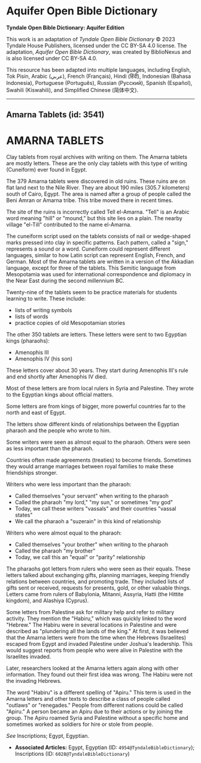 # Aquifer Open Bible Dictionary

**Tyndale Open Bible Dictionary: Aquifer Edition**

This work is an adaptation of *Tyndale Open Bible Dictionary* © 2023 Tyndale House Publishers, licensed under the CC BY\-SA 4\.0 license. The adaptation, *Aquifer Open Bible Dictionary*, was created by BiblioNexus and is also licensed under CC BY\-SA 4\.0\.

This resource has been adapted into multiple languages, including English, Tok Pisin, Arabic (عربي), French (Français), Hindi (हिंदी), Indonesian (Bahasa Indonesia), Portuguese (Português), Russian (Русский), Spanish (Español), Swahili (Kiswahili), and Simplified Chinese (简体中文).



--------------------------------

## Amarna Tablets (id: 3541)

AMARNA TABLETS
==============

Clay tablets from royal archives with writing on them. The Amarna tablets are mostly letters. These are the only clay tablets with this type of writing (Cuneiform) ever found in Egypt. 

The 379 Amarna tablets were discovered in old ruins. These ruins are on flat land next to the Nile River. They are about 190 miles (305\.7 kilometers) south of Cairo, Egypt. The area is named after a group of people called the Beni Amran or Amarna tribe. This tribe moved there in recent times.

The site of the ruins is incorrectly called Tell el\-Amarna. "Tell" is an Arabic word meaning "hill" or "mound," but this site lies on a plain. The nearby village "el\-Till" contributed to the name el\-Amarna.

The cuneiform script used on the tablets consists of nail or wedge\-shaped marks pressed into clay in specific patterns. Each pattern, called a "sign," represents a sound or a word. Cuneiform could represent different languages, similar to how Latin script can represent English, French, and German. Most of the Amarna tablets are written in a version of the Akkadian language, except for three of the tablets. This Semitic language from Mesopotamia was used for international correspondence and diplomacy in the Near East during the second millennium BC.

Twenty\-nine of the tablets seem to be practice materials for students learning to write. These include:

* lists of writing symbols
* lists of words
* practice copies of old Mesopotamian stories

The other 350 tablets are letters. These letters were sent to two Egyptian kings (pharaohs):

* Amenophis III
* Amenophis IV (his son)

These letters cover about 30 years. They start during Amenophis III's rule and end shortly after Amenophis IV died.

Most of these letters are from local rulers in Syria and Palestine. They wrote to the Egyptian kings about official matters.

Some letters are from kings of bigger, more powerful countries far to the north and east of Egypt.

The letters show different kinds of relationships between the Egyptian pharaoh and the people who wrote to him.

Some writers were seen as almost equal to the pharaoh. Others were seen as less important than the pharaoh.

Countries often made agreements (treaties) to become friends. Sometimes they would arrange marriages between royal families to make these friendships stronger.

Writers who were less important than the pharaoh:

* Called themselves "your servant" when writing to the pharaoh
* Called the pharaoh "my lord," "my sun," or sometimes "my god"
* Today, we call these writers "vassals" and their countries "vassal states"
* We call the pharaoh a "suzerain" in this kind of relationship

Writers who were almost equal to the pharaoh:

* Called themselves "your brother" when writing to the pharaoh
* Called the pharaoh "my brother"
* Today, we call this an "equal" or "parity" relationship

The pharaohs got letters from rulers who were seen as their equals. These letters talked about exchanging gifts, planning marriages, keeping friendly relations between countries, and promoting trade. They included lists of gifts sent or received, requests for presents, gold, or other valuable things. Letters came from rulers of Babylonia, Mitanni, Assyria, Hatti (the Hittite kingdom), and Alashiya (Cyprus).

Some letters from Palestine ask for military help and refer to military activity. They mention the "Habiru," which was quickly linked to the word "Hebrew." The Habiru were in several locations in Palestine and were described as "plundering all the lands of the king." At first, it was believed that the Amarna letters were from the time when the Hebrews (Israelites) escaped from Egypt and invaded Palestine under Joshua's leadership. This would suggest reports from people who were alive in Palestine with the Israelites invaded.

Later, researchers looked at the Amarna letters again along with other information. They found out their first idea was wrong. The Habiru were not the invading Hebrews.

The word "Habiru" is a different spelling of "Apiru." This term is used in the Amarna letters and other texts to describe a class of people called "outlaws" or "renegades." People from different nations could be called "Apiru." A person became an Apiru due to their actions or by joining the group. The Apiru roamed Syria and Palestine without a specific home and sometimes worked as soldiers for hire or stole from people.

*See* Inscriptions; Egypt, Egyptian.

* **Associated Articles:** Egypt, Egyptian (ID: `4954@TyndaleBibleDictionary`); Inscriptions (ID: `6028@TyndaleBibleDictionary`)

